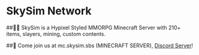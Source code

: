 # SkySim Network

##🙋‍♀️ SkySim is a Hypixel Styled MMORPG Minecraft Server with 210+ items, slayers, mining, custom contents.

##🌈 Come join us at mc.skysim.sbs (MINECRAFT SERVER), [Discord Server](https://discord.skysim.sbs)!
